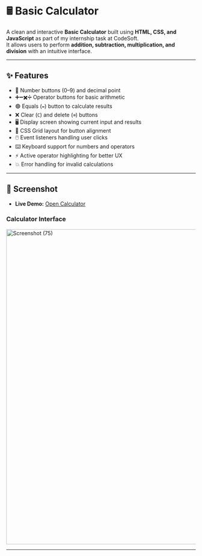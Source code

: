 # 🖩 Basic Calculator  

A clean and interactive **Basic Calculator** built using **HTML, CSS, and JavaScript** as part of my internship task at CodeSoft.  
It allows users to perform **addition, subtraction, multiplication, and division** with an intuitive interface.  

---

## ✨ Features  
- 🔢 Number buttons (0–9) and decimal point  
- ➕➖✖️➗ Operator buttons for basic arithmetic  
- 🟢 Equals (`=`) button to calculate results  
- ❌ Clear (`C`) and delete (`⌫`) buttons  
- 🖥️ Display screen showing current input and results  
- 🎨 CSS Grid layout for button alignment  
- 🖱️ Event listeners handling user clicks  
- ⌨️ Keyboard support for numbers and operators  
- ⚡ Active operator highlighting for better UX  
- 💥 Error handling for invalid calculations  

---

## 📸 Screenshot  

- **Live Demo:** [Open Calculator]()

### Calculator Interface  

<img width="1760" height="836" alt="Screenshot (75)" src="https://github.com/user-attachments/assets/40b9886d-3890-4f3a-b0d6-33810d8d5bcd" />

---

